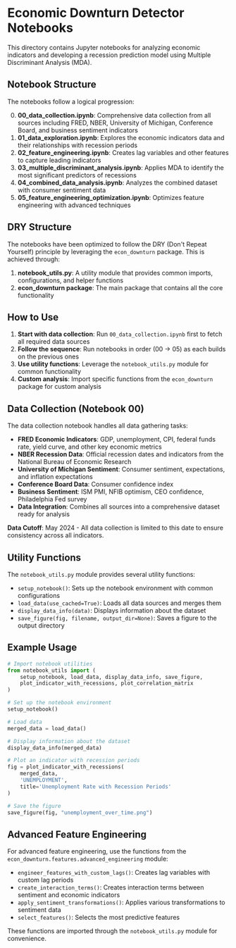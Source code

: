 # Economic Downturn Detector Notebooks

This directory contains Jupyter notebooks for analyzing economic indicators and developing a recession prediction model using Multiple Discriminant Analysis (MDA).

## Notebook Structure

The notebooks follow a logical progression:

0. **00_data_collection.ipynb**: Comprehensive data collection from all sources including FRED, NBER, University of Michigan, Conference Board, and business sentiment indicators
1. **01_data_exploration.ipynb**: Explores the economic indicators data and their relationships with recession periods
2. **02_feature_engineering.ipynb**: Creates lag variables and other features to capture leading indicators
3. **03_multiple_discriminant_analysis.ipynb**: Applies MDA to identify the most significant predictors of recessions
4. **04_combined_data_analysis.ipynb**: Analyzes the combined dataset with consumer sentiment data
5. **05_feature_engineering_optimization.ipynb**: Optimizes feature engineering with advanced techniques

## DRY Structure

The notebooks have been optimized to follow the DRY (Don't Repeat Yourself) principle by leveraging the `econ_downturn` package. This is achieved through:

1. **notebook_utils.py**: A utility module that provides common imports, configurations, and helper functions
2. **econ_downturn package**: The main package that contains all the core functionality

## How to Use

1. **Start with data collection**: Run `00_data_collection.ipynb` first to fetch all required data sources
2. **Follow the sequence**: Run notebooks in order (00 → 05) as each builds on the previous ones
3. **Use utility functions**: Leverage the `notebook_utils.py` module for common functionality
4. **Custom analysis**: Import specific functions from the `econ_downturn` package for custom analysis

## Data Collection (Notebook 00)

The data collection notebook handles all data gathering tasks:

- **FRED Economic Indicators**: GDP, unemployment, CPI, federal funds rate, yield curve, and other key economic metrics
- **NBER Recession Data**: Official recession dates and indicators from the National Bureau of Economic Research
- **University of Michigan Sentiment**: Consumer sentiment, expectations, and inflation expectations
- **Conference Board Data**: Consumer confidence index
- **Business Sentiment**: ISM PMI, NFIB optimism, CEO confidence, Philadelphia Fed survey
- **Data Integration**: Combines all sources into a comprehensive dataset ready for analysis

**Data Cutoff**: May 2024 - All data collection is limited to this date to ensure consistency across all indicators.

## Utility Functions

The `notebook_utils.py` module provides several utility functions:

- `setup_notebook()`: Sets up the notebook environment with common configurations
- `load_data(use_cached=True)`: Loads all data sources and merges them
- `display_data_info(data)`: Displays information about the dataset
- `save_figure(fig, filename, output_dir=None)`: Saves a figure to the output directory

## Example Usage

```python
# Import notebook utilities
from notebook_utils import (
    setup_notebook, load_data, display_data_info, save_figure,
    plot_indicator_with_recessions, plot_correlation_matrix
)

# Set up the notebook environment
setup_notebook()

# Load data
merged_data = load_data()

# Display information about the dataset
display_data_info(merged_data)

# Plot an indicator with recession periods
fig = plot_indicator_with_recessions(
    merged_data, 
    'UNEMPLOYMENT',
    title='Unemployment Rate with Recession Periods'
)

# Save the figure
save_figure(fig, "unemployment_over_time.png")
```

## Advanced Feature Engineering

For advanced feature engineering, use the functions from the `econ_downturn.features.advanced_engineering` module:

- `engineer_features_with_custom_lags()`: Creates lag variables with custom lag periods
- `create_interaction_terms()`: Creates interaction terms between sentiment and economic indicators
- `apply_sentiment_transformations()`: Applies various transformations to sentiment data
- `select_features()`: Selects the most predictive features

These functions are imported through the `notebook_utils.py` module for convenience.

